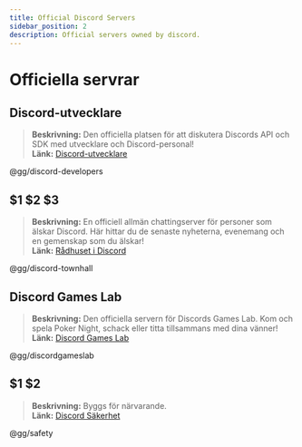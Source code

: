 ```yaml
---
title: Official Discord Servers
sidebar_position: 2
description: Official servers owned by discord.
---
```


# Officiella servrar

## Discord-utvecklare
> __Beskrivning:__ Den officiella platsen för att diskutera Discords API och SDK med utvecklare och Discord-personal!   <br/>
__Länk:__ [Discord-utvecklare](https://discord.gg/discord-developers)

@gg/discord-developers

## $1 $2 $3 
> __Beskrivning:__ En officiell allmän chattingserver för personer som älskar Discord.  Här hittar du de senaste nyheterna, evenemang och en gemenskap som du älskar!   <br/>
__Länk:__ [Rådhuset i Discord](https://discord.gg/discord-townhall)

@gg/discord-townhall

## Discord Games Lab 
> __Beskrivning:__ Den officiella servern för Discords Games Lab. Kom och spela Poker Night, schack eller titta tillsammans med dina vänner!   <br/>
__Länk:__ [Discord Games Lab](https://discord.gg/discordgameslab)

@gg/discordgameslab

## $1 $2
> __Beskrivning:__ Byggs för närvarande.  <br/>
__Länk:__ [Discord Säkerhet](https://discord.gg/safety)

@gg/safety
